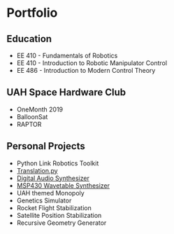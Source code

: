 # Portfolio

## Education
* EE 410 - Fundamentals of Robotics
* EE 410 - Introduction to Robotic Manipulator Control
* EE 486 - Introduction to Modern Control Theory

## UAH Space Hardware Club
* OneMonth 2019
* BalloonSat
* RAPTOR

## Personal Projects
* Python Link Robotics Toolkit
* [Translation.py](translations.md)
* [Digital Audio Synthesizer](digital_audio_synth.md)
* [MSP430 Wavetable Synthesizer](wavetable_synth.md)
* UAH themed Monopoly
* Genetics Simulator
* Rocket Flight Stabilization
* Satellite Position Stabilization
* Recursive Geometry Generator